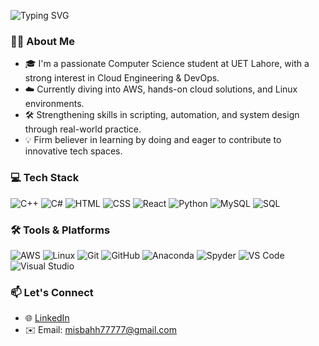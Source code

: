 <p align="left">
  <img src="https://readme-typing-svg.demolab.com?font=Fira+Code&weight=600&pause=1000&color=007BFF&width=550&lines=Hey!+I'm+Misbah+Shahzadi;Aspiring+Cloud+Engineer" alt="Typing SVG" />
</p>


### 👩‍💻 About Me
- 🎓 I'm a passionate Computer Science student at UET Lahore, with a strong interest in Cloud Engineering & DevOps.
- ☁️ Currently diving into AWS, hands-on cloud solutions, and Linux environments.
- 🛠️ Strengthening skills in scripting, automation, and system design through real-world practice.
- 💡 Firm believer in learning by doing and eager to contribute to innovative tech spaces.


### 💻 Tech Stack

![C++](https://img.shields.io/badge/C++-00599C?style=for-the-badge&logo=c%2B%2B&logoColor=white)
![C#](https://img.shields.io/badge/C%23-239120?style=for-the-badge&logo=c-sharp&logoColor=white)
![HTML](https://img.shields.io/badge/HTML-E34F26?style=for-the-badge&logo=html5&logoColor=white)
![CSS](https://img.shields.io/badge/CSS-1572B6?style=for-the-badge&logo=css3&logoColor=white)
![React](https://img.shields.io/badge/React-20232A?style=for-the-badge&logo=react&logoColor=61DAFB)
![Python](https://img.shields.io/badge/Python-3776AB?style=for-the-badge&logo=python&logoColor=white)
![MySQL](https://img.shields.io/badge/MySQL-005C84?style=for-the-badge&logo=mysql&logoColor=white)
![SQL](https://img.shields.io/badge/SQL-4479A1?style=for-the-badge&logo=postgresql&logoColor=white)


### 🛠️ Tools & Platforms

![AWS](https://img.shields.io/badge/AWS-232F3E?style=for-the-badge&logo=amazonaws&logoColor=white)
![Linux](https://img.shields.io/badge/Linux-FCC624?style=for-the-badge&logo=linux&logoColor=black)
![Git](https://img.shields.io/badge/Git-F05032?style=for-the-badge&logo=git&logoColor=white)
![GitHub](https://img.shields.io/badge/GitHub-181717?style=for-the-badge&logo=github&logoColor=white)
![Anaconda](https://img.shields.io/badge/Anaconda-44A833?style=for-the-badge&logo=anaconda&logoColor=white)
![Spyder](https://img.shields.io/badge/Spyder-FF0000?style=for-the-badge&logo=spyder-ide&logoColor=white)
![VS Code](https://img.shields.io/badge/VS%20Code-007ACC?style=for-the-badge&logo=visual-studio-code&logoColor=white)
![Visual Studio](https://img.shields.io/badge/Visual%20Studio-5C2D91?style=for-the-badge&logo=visual%20studio&logoColor=white)


### 📫 Let's Connect

- 🌐 [LinkedIn](https://www.linkedin.com/in/misbah-shahzadi/)
- ✉️ Email: misbahh77777@gmail.com
